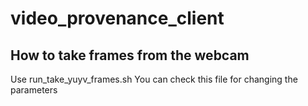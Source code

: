 # video_provenance_client


## How to take frames from the webcam
Use run_take_yuyv_frames.sh
You can check this file for changing the parameters

